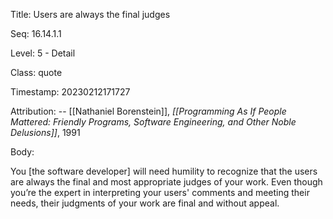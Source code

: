 Title:  Users are always the final judges

Seq:    16.14.1.1

Level:  5 - Detail

Class:  quote

Timestamp: 20230212171727

Attribution: -- [[Nathaniel Borenstein]], *[[Programming As If People Mattered: Friendly Programs, Software Engineering, and Other Noble Delusions]]*, 1991

Body:

You [the software developer] will need humility to recognize that the users are always the final and most appropriate judges of your work. Even though you&#8217;re the expert in interpreting your users' comments and meeting their needs, their judgments of your work are final and without appeal.

